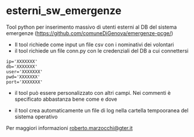 # esterni_sw_emergenze
Tool python per inserimento massivo di utenti esterni al DB del sistema emergenze (https://github.com/comuneDiGenova/emergenze-pcge/)

- Il tool richiede come input un file csv con i nominativi dei volontari
- il tool richiede un file conn.py con le credenziali del DB a cui connettersi 

```
ip='XXXXXXX'
db='XXXXXXX'
user='XXXXXXX'
pwd='XXXXXXX'
port='XXXXXXX'
```

- il tool può essere personalizzato con altri campi. Nei commenti è specificato abbastanza bene come e dove

- il tool crea automaticamente un file di log nella cartella tempooranea del sistema operativo

Per maggiori informazioni roberto.marzocchi@gter.it 
